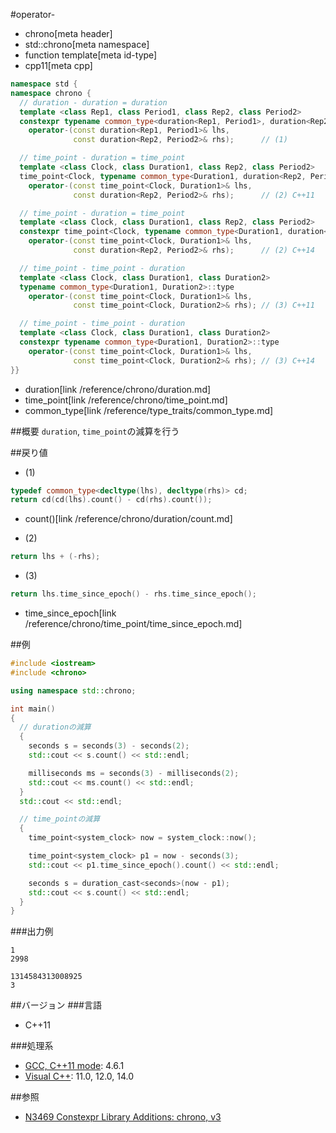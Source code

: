 #operator-
* chrono[meta header]
* std::chrono[meta namespace]
* function template[meta id-type]
* cpp11[meta cpp]

```cpp
namespace std {
namespace chrono {
  // duration - duration = duration
  template <class Rep1, class Period1, class Rep2, class Period2>
  constexpr typename common_type<duration<Rep1, Period1>, duration<Rep2, Period2>>::type
    operator-(const duration<Rep1, Period1>& lhs,
              const duration<Rep2, Period2>& rhs);      // (1)

  // time_point - duration = time_point
  template <class Clock, class Duration1, class Rep2, class Period2>
  time_point<Clock, typename common_type<Duration1, duration<Rep2, Period2>>::type>
    operator-(const time_point<Clock, Duration1>& lhs,
              const duration<Rep2, Period2>& rhs);      // (2) C++11

  // time_point - duration = time_point
  template <class Clock, class Duration1, class Rep2, class Period2>
  constexpr time_point<Clock, typename common_type<Duration1, duration<Rep2, Period2>>::type>
    operator-(const time_point<Clock, Duration1>& lhs,
              const duration<Rep2, Period2>& rhs);      // (2) C++14

  // time_point - time_point - duration
  template <class Clock, class Duration1, class Duration2>
  typename common_type<Duration1, Duration2>::type
    operator-(const time_point<Clock, Duration1>& lhs,
              const time_point<Clock, Duration2>& rhs); // (3) C++11

  // time_point - time_point - duration
  template <class Clock, class Duration1, class Duration2>
  constexpr typename common_type<Duration1, Duration2>::type
    operator-(const time_point<Clock, Duration1>& lhs,
              const time_point<Clock, Duration2>& rhs); // (3) C++14
}}
```
* duration[link /reference/chrono/duration.md]
* time_point[link /reference/chrono/time_point.md]
* common_type[link /reference/type_traits/common_type.md]

##概要
`duration`, `time_point`の減算を行う


##戻り値
- (1)

```cpp
typedef common_type<decltype(lhs), decltype(rhs)> cd;
return cd(cd(lhs).count() - cd(rhs).count());
```
* count()[link /reference/chrono/duration/count.md]

- (2)

```cpp
return lhs + (-rhs);
```

- (3)

```cpp
return lhs.time_since_epoch() - rhs.time_since_epoch();
```
* time_since_epoch[link /reference/chrono/time_point/time_since_epoch.md]


##例
```cpp
#include <iostream>
#include <chrono>

using namespace std::chrono;

int main()
{
  // durationの減算
  {
    seconds s = seconds(3) - seconds(2);
    std::cout << s.count() << std::endl;

    milliseconds ms = seconds(3) - milliseconds(2);
    std::cout << ms.count() << std::endl;
  }
  std::cout << std::endl;

  // time_pointの減算
  {
    time_point<system_clock> now = system_clock::now();

    time_point<system_clock> p1 = now - seconds(3);
    std::cout << p1.time_since_epoch().count() << std::endl;

    seconds s = duration_cast<seconds>(now - p1);
    std::cout << s.count() << std::endl;
  }
}
```

###出力例
```
1
2998

1314584313008925
3
```

##バージョン
###言語
- C++11

###処理系
- [GCC, C++11 mode](/implementation.md#gcc): 4.6.1
- [Visual C++](/implementation.md#visual_cpp): 11.0, 12.0, 14.0

##参照
- [N3469 Constexpr Library Additions: chrono, v3](http://www.open-std.org/jtc1/sc22/wg21/docs/papers/2012/n3469.html)


